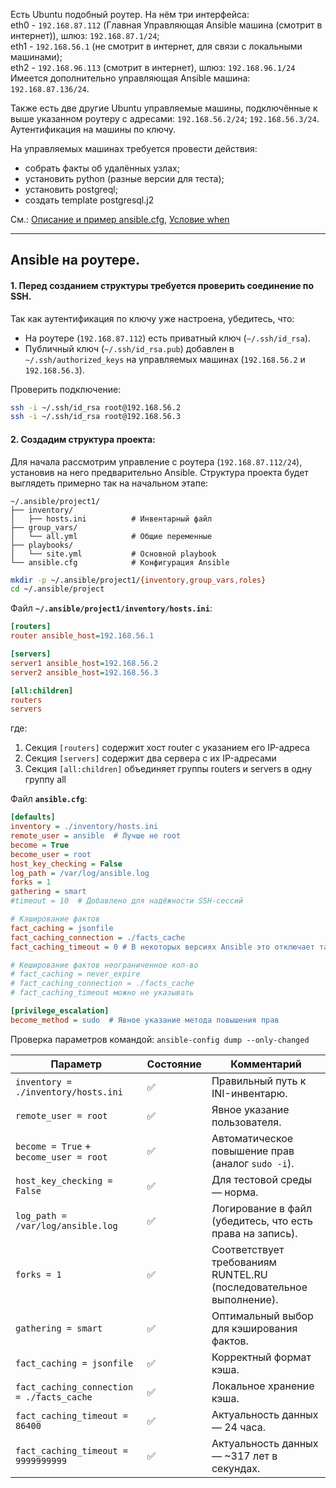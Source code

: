 Есть Ubuntu подобный роутер. На нём три интерфейса:
<br/> eth0 - `192.168.87.112` (Главная Управляющая Ansible машина (смотрит в интернет)), шлюз: `192.168.87.1/24`;
<br/> eth1 - `192.168.56.1` (не смотрит в интернет, для связи с локальными машинами);
<br/> eth2 - `192.168.96.113` (смотрит в интернет), шлюз: `192.168.96.1/24`
<br/> Имеется дополнительно управляющая Ansible машина: `192.168.87.136/24`.

Также есть две другие Ubuntu управляемые машины, подключённые к выше указанном роутеру с адресами: `192.168.56.2/24`; `192.168.56.3/24`. Аутентификация на машины по ключу.

На управляемых машинах требуется провести действия:
  - собрать факты об удалённых узлах;
  - установить python (разные версии для теста);
  - установить postgreql;
  - создать template postgresql.j2

См.: [Описание и пример ansible.cfg](https://github.com/sherbettt/Ansible-cheats/blob/main/03.%20Описание%20и%20пример%20ansible.cfg.md), 
[Условие when](https://github.com/sherbettt/Ansible-cheats/blob/main/50.%20Условие%20when.md)

-----------------------------------------------------------------------
## Ansible на роутере.

#### 1. Перед созданием структуры требуется проверить соединение по SSH.
Так как аутентификация по ключу уже настроена, убедитесь, что:
- На роутере (`192.168.87.112`) есть приватный ключ (`~/.ssh/id_rsa`).
- Публичный ключ (`~/.ssh/id_rsa.pub`) добавлен в `~/.ssh/authorized_keys` на управляемых машинах (`192.168.56.2` и `192.168.56.3`).

Проверить подключение:
```bash
ssh -i ~/.ssh/id_rsa root@192.168.56.2
ssh -i ~/.ssh/id_rsa root@192.168.56.3
```

#### 2. Создадим структура проекта:
Для начала рассмотрим управление с роутера (`192.168.87.112/24`), установив на него предварительно Ansible.
Структура проекта будет выглядеть примерно так на начальном этапе:
```
~/.ansible/project1/
├── inventory/
│   ├── hosts.ini          # Инвентарный файл
├── group_vars/
│   └── all.yml            # Общие переменные
├── playbooks/
│   └── site.yml           # Основной playbook
└── ansible.cfg            # Конфигурация Ansible
```


```bash
mkdir -p ~/.ansible/project1/{inventory,group_vars,roles}
cd ~/.ansible/project
```

 Файл **`~/.ansible/project1/inventory/hosts.ini`**:
```ini
[routers]
router ansible_host=192.168.56.1

[servers]
server1 ansible_host=192.168.56.2
server2 ansible_host=192.168.56.3

[all:children]
routers
servers
```
где:
1. Секция `[routers]` содержит хост router с указанием его IP-адреса
2. Секция `[servers]` содержит два сервера с их IP-адресами
3. Секция `[all:children]` объединяет группы routers и servers в одну группу all

Файл **`ansible.cfg`**:
```cfg
[defaults]
inventory = ./inventory/hosts.ini
remote_user = ansible  # Лучше не root
become = True
become_user = root
host_key_checking = False
log_path = /var/log/ansible.log
forks = 1
gathering = smart
#timeout = 10  # Добавлено для надёжности SSH-сессий

# Кэширование фактов
fact_caching = jsonfile
fact_caching_connection = ./facts_cache
fact_caching_timeout = 0 # В некоторых версиях Ansible это отключает таймаут

# Кеширование фактов неограниченное кол-во
# fact_caching = never_expire
# fact_caching_connection = ./facts_cache
# fact_caching_timeout можно не указывать

[privilege_escalation]
become_method = sudo  # Явное указание метода повышения прав
```
Проверка параметров командой: `ansible-config dump --only-changed`


| Параметр                     | Состояние | Комментарий |
|-------------------------------|-----------|-------------|
| `inventory = ./inventory/hosts.ini` | ✅ | Правильный путь к INI-инвентарю. |
| `remote_user = root`          | ✅ | Явное указание пользователя. |
| `become = True` + `become_user = root` | ✅ | Автоматическое повышение прав (аналог `sudo -i`). |
| `host_key_checking = False`    | ✅ | Для тестовой среды — норма. |
| `log_path = /var/log/ansible.log` | ✅ | Логирование в файл (убедитесь, что есть права на запись). |
| `forks = 1`                   | ✅ | Соответствует требованиям RUNTEL.RU (последовательное выполнение). |
| `gathering = smart`           | ✅ | Оптимальный выбор для кэширования фактов. |
| `fact_caching = jsonfile`     | ✅ | Корректный формат кэша. |
| `fact_caching_connection = ./facts_cache` | ✅ | Локальное хранение кэша. |
| `fact_caching_timeout = 86400` | ✅ | Актуальность данных — 24 часа. |
| `fact_caching_timeout = 9999999999` | ✅ | Актуальность данных — ~317 лет в секундах. |

